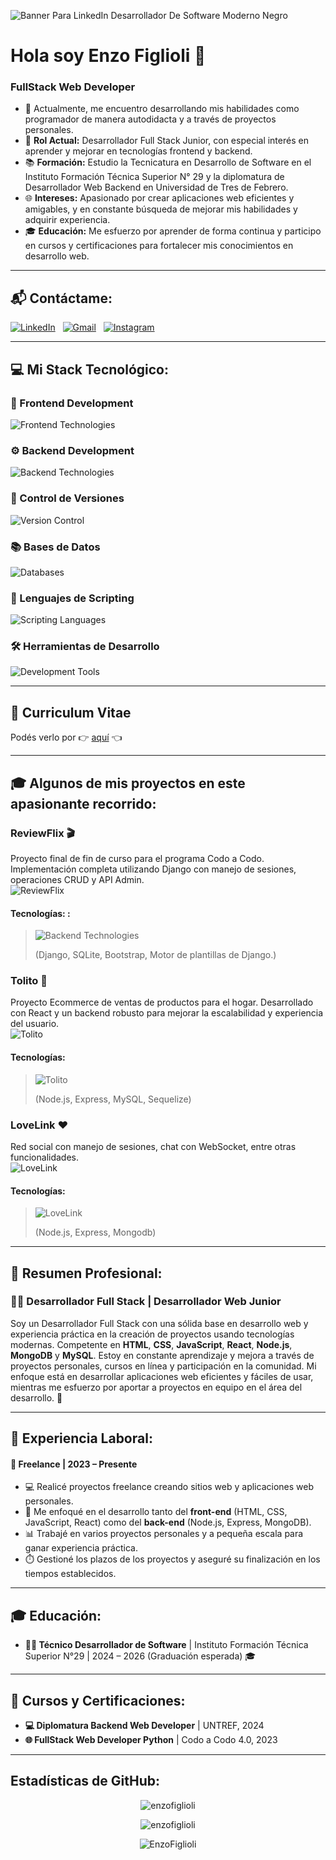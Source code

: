 ![Banner Para LinkedIn Desarrollador De Software Moderno Negro](https://github.com/user-attachments/assets/a59d040b-b13b-42c3-a7f2-8b29de68f9fd)

# Hola soy Enzo Figlioli 👋
### FullStack Web Developer

- 🔭 Actualmente, me encuentro desarrollando mis habilidades como programador de manera autodidacta y a través de proyectos personales.
- 💼 **Rol Actual:** Desarrollador Full Stack Junior, con especial interés en aprender y mejorar en tecnologías frontend y backend.
- 📚 **Formación:** Estudio la Tecnicatura en Desarrollo de Software en el Instituto Formación Técnica Superior N° 29 y la diplomatura de Desarrollador Web Backend en Universidad de Tres de Febrero.
- 🌐 **Intereses:** Apasionado por crear aplicaciones web eficientes y amigables, y en constante búsqueda de mejorar mis habilidades y adquirir experiencia.
- 🎓 **Educación:** Me esfuerzo por aprender de forma continua y participo en cursos y certificaciones para fortalecer mis conocimientos en desarrollo web.

---

## 📬 Contáctame:

[![LinkedIn](https://skillicons.dev/icons?i=linkedin)](https://www.linkedin.com/in/enzo-figlioli/) &nbsp;
[![Gmail](https://skillicons.dev/icons?i=gmail)](mailto:enzofiglioli.p@gmail.com?subject=Hola%Enzo,%Vengo%de%20Github) &nbsp;
[![Instagram](https://skillicons.dev/icons?i=instagram)](https://instagram.com/enzo.figlioli) &nbsp;

---

## 💻 Mi Stack Tecnológico:

### 🎨 Frontend Development

![Frontend Technologies](https://skillicons.dev/icons?i=html,css,js,react,bootstrap)

### ⚙️ Backend Development

![Backend Technologies](https://skillicons.dev/icons?i=nodejs,express,python,django,java,spring)

### 🌳 Control de Versiones

![Version Control](https://skillicons.dev/icons?i=git,github)

### 📚 Bases de Datos

![Databases](https://skillicons.dev/icons?i=mysql,mongodb)

### 📜 Lenguajes de Scripting

![Scripting Languages](https://skillicons.dev/icons?i=python,bash)

### 🛠️ Herramientas de Desarrollo

![Development Tools](https://skillicons.dev/icons?i=vscode,idea,maven,md,notion,npm,pnpm)

---

## 📄 **Curriculum Vitae**

Podés verlo por 👉 [aquí](https://github.com/user-attachments/files/16268165/CV.-.FullStack.pdf) 👈

---

## 🎓 **Algunos de mis proyectos en este apasionante recorrido:**

### **ReviewFlix 🎬**
Proyecto final de fin de curso para el programa Codo a Codo. Implementación completa utilizando Django con manejo de sesiones, operaciones CRUD y API Admin.  
![ReviewFlix](https://github.com/EnzoFiglioli/EnzoFiglioli/assets/105600952/5064e549-aa54-45df-b8a2-0c34ef6d5982)

#### **Tecnologías:** :
> ![Backend Technologies](https://skillicons.dev/icons?i=python,django,sqlite,bootstrap)
> 
> (Django, SQLite, Bootstrap, Motor de plantillas de Django.)

### **Tolito 🛒**
Proyecto Ecommerce de ventas de productos para el hogar. Desarrollado con React y un backend robusto para mejorar la escalabilidad y experiencia del usuario.  
![Tolito](https://github.com/user-attachments/assets/ac9a23da-1071-440f-85f9-c2f8cab10e2e)

#### **Tecnologías:** 
> ![Tolito](https://skillicons.dev/icons?i=nodejs,express,mysql,sequelize)
> 
> (Node.js, Express, MySQL, Sequelize)


### **LoveLink ❤️**
Red social con manejo de sesiones, chat con WebSocket, entre otras funcionalidades.  
![LoveLink](https://github.com/user-attachments/assets/a2434fb7-fd9e-4ef2-a83f-5b267c7e1a09)

#### **Tecnologías:** 
> ![LoveLink](https://skillicons.dev/icons?i=nodejs,express,mongodb)
> 
> (Node.js, Express, Mongodb)
---
## 💼 Resumen Profesional:

### 👨‍💻 Desarrollador Full Stack | Desarrollador Web Junior  
Soy un Desarrollador Full Stack con una sólida base en desarrollo web y experiencia práctica en la creación de proyectos usando tecnologías modernas. Competente en **HTML**, **CSS**, **JavaScript**, **React**, **Node.js**, **MongoDB** y **MySQL**. Estoy en constante aprendizaje y mejora a través de proyectos personales, cursos en línea y participación en la comunidad. Mi enfoque está en desarrollar aplicaciones web eficientes y fáciles de usar, mientras me esfuerzo por aportar a proyectos en equipo en el área del desarrollo. 🚀

---

## 💼 Experiencia Laboral:

#### 🎯 Freelance | 2023 – Presente  
- 💻 Realicé proyectos freelance creando sitios web y aplicaciones web personales.
- 🔧 Me enfoqué en el desarrollo tanto del **front-end** (HTML, CSS, JavaScript, React) como del **back-end** (Node.js, Express, MongoDB).
- 📊 Trabajé en varios proyectos personales y a pequeña escala para ganar experiencia práctica.
- ⏱️ Gestioné los plazos de los proyectos y aseguré su finalización en los tiempos establecidos.

---

## 🎓 Educación:

- **👨‍🎓 Técnico Desarrollador de Software** | Instituto Formación Técnica Superior N°29 | 2024 – 2026 (Graduación esperada) 🎓

---

## 📜 Cursos y Certificaciones:

- **💻 Diplomatura Backend Web Developer** | UNTREF, 2024  
- **🌐 FullStack Web Developer Python** | Codo a Codo 4.0, 2023  

---

## Estadísticas de GitHub:

<p align="center">
  <img src="https://github-readme-stats.vercel.app/api/top-langs?username=enzofiglioli&show_icons=true&locale=en&layout=compact" alt="enzofiglioli" />
</p>
<p align="center">
  <img src="https://github-readme-stats.vercel.app/api?username=enzofiglioli&show_icons=true&locale=en" alt="enzofiglioli" />
</p>
<p align="center"> 
    <img src="https://komarev.com/ghpvc/?username=EnzoFiglioli&label=Profile%20views&color=0e75b6&style=flat" alt="EnzoFiglioli" /> 
</p>
